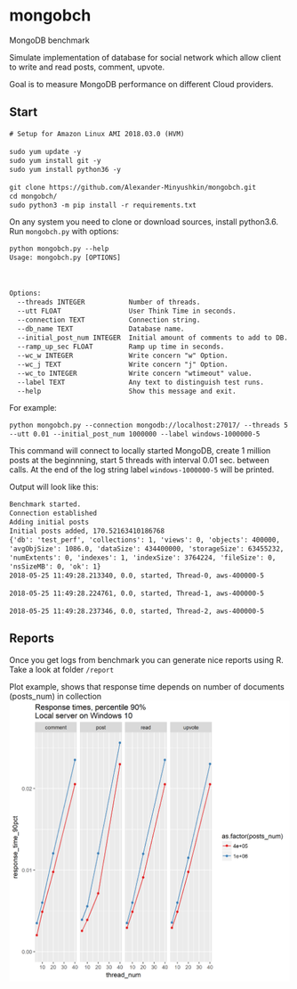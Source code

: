 # mongobch
MongoDB benchmark

Simulate implementation of database for social network which allow client to write and read posts, comment, upvote.

Goal is to measure MongoDB performance on different Cloud providers.

## Start

```
# Setup for Amazon Linux AMI 2018.03.0 (HVM)

sudo yum update -y
sudo yum install git -y
sudo yum install python36 -y

git clone https://github.com/Alexander-Minyushkin/mongobch.git
cd mongobch/
sudo python3 -m pip install -r requirements.txt
```

On any system you need to clone or download sources, install python3.6.
Run `mongobch.py` with options:

```
python mongobch.py --help
Usage: mongobch.py [OPTIONS]



Options:
  --threads INTEGER           Number of threads.
  --utt FLOAT                 User Think Time in seconds.
  --connection TEXT           Connection string.
  --db_name TEXT              Database name.
  --initial_post_num INTEGER  Initial amount of comments to add to DB.
  --ramp_up_sec FLOAT         Ramp up time in seconds.
  --wc_w INTEGER              Write concern "w" Option.
  --wc_j TEXT                 Write concern "j" Option.
  --wc_to INTEGER             Write concern "wtimeout" value.
  --label TEXT                Any text to distinguish test runs.
  --help                      Show this message and exit.

```

For example:
```
python mongobch.py --connection mongodb://localhost:27017/ --threads 5 --utt 0.01 --initial_post_num 1000000 --label windows-1000000-5
```
This command will connect to locally started MongoDB, create 1 million posts at the beginnning, start 5 threads with interval 0.01 sec. between calls.
At the end of the log string label `windows-1000000-5` will be printed.

Output will look like this:
```
Benchmark started.
Connection established
Adding initial posts 
Initial posts added, 170.52163410186768
{'db': 'test_perf', 'collections': 1, 'views': 0, 'objects': 400000, 'avgObjSize': 1086.0, 'dataSize': 434400000, 'storageSize': 63455232, 'numExtents': 0, 'indexes': 1, 'indexSize': 3764224, 'fileSize': 0, 'nsSizeMB': 0, 'ok': 1}
2018-05-25 11:49:28.213340, 0.0, started, Thread-0, aws-400000-5

2018-05-25 11:49:28.224761, 0.0, started, Thread-1, aws-400000-5

2018-05-25 11:49:28.237346, 0.0, started, Thread-2, aws-400000-5
```

## Reports
Once you get logs from benchmark you can generate nice reports using R. Take a look at folder `/report`

Plot example, shows that response time depends on number of documents (posts_num) in collection
![Response time](/report/resp_time.png)
